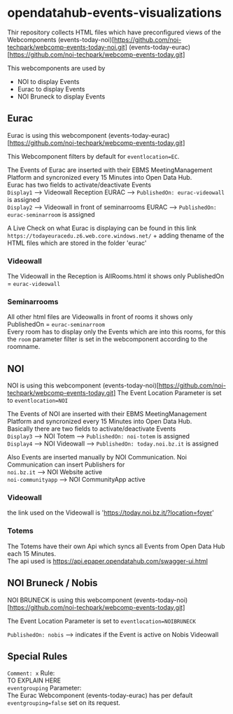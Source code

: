 # opendatahub-events-visualizations

Thir repository collects HTML files which have preconfigured views of the Webcomponents
(events-today-noi)[https://github.com/noi-techpark/webcomp-events-today-noi.git]
(events-today-eurac)[https://github.com/noi-techpark/webcomp-events-today.git]
  
This webcomponents are used by 
- NOI to display Events
- Eurac to display Events
- NOI Bruneck to display Events

## Eurac

Eurac is using this webcomponent (events-today-eurac)[https://github.com/noi-techpark/webcomp-events-today.git]

This Webcomponent filters by default for `eventlocation=EC`.  
  
The Events of Eurac are inserted with their EBMS MeetingManagement Platform and syncronized every 15 Minutes into Open Data Hub.  
Eurac has two fields to activate/deactivate Events  
`Display1` --> Videowall Reception EURAC --> `PublishedOn: eurac-videowall` is assigned  
`Display2` --> Videowall in front of seminarrooms EURAC --> `PublishedOn: eurac-seminarroom` is assigned  
  
A Live Check on what Eurac is displaying can be found in this link `https://todayeuracedu.z6.web.core.windows.net/` + adding thename of the HTML files which are stored in the folder 'eurac'  

### Videowall

The Videowall in the Reception is AllRooms.html it shows only PublishedOn = `eurac-videowall`

### Seminarrooms

All other html files are Videowalls in front of rooms it shows only PublishedOn = `eurac-seminarroom`  
Every room has to display only the Events which are into this rooms, for this the `room` parameter filter is set in the webcomponent according to the roomname.  

## NOI 

NOI is using this webcomponent (events-today-noi)[https://github.com/noi-techpark/webcomp-events-today.git]
The Event Location Parameter is set to `eventlocation=NOI`  
  
The Events of NOI are inserted with their EBMS MeetingManagement Platform and syncronized every 15 Minutes into Open Data Hub.  
Basically there are two fields to activate/deactivate Events  
`Display3` --> NOI Totem --> `PublishedOn: noi-totem` is assigned  
`Display4` --> NOI Videowall --> `PublishedOn: today.noi.bz.it` is assigned  

Also Events are inserted manually by NOI Communication. 
Noi Communication can insert Publishers for  
`noi.bz.it` --> NOI Website active  
`noi-communityapp` --> NOI CommunityApp active  


### Videowall

the link used on the Videowall is 'https://today.noi.bz.it/?location=foyer'

### Totems

The Totems have their own Api which syncs all Events from Open Data Hub each 15 Minutes.   
The api used is https://api.epaper.opendatahub.com/swagger-ui.html

## NOI Bruneck / Nobis

NOI BRUNECK is using this webcomponent (events-today-noi)[https://github.com/noi-techpark/webcomp-events-today.git]
  
The Event Location Parameter is set to `eventlocation=NOIBRUNECK`  

`PublishedOn: nobis` --> indicates if the Event is active on Nobis Videowall

## Special Rules
`Comment: x` Rule:  
TO EXPLAIN HERE  
`eventgrouping` Parameter:  
The Eurac Webcomponent (events-today-eurac) has per default `eventgrouping=false` set on its request.
